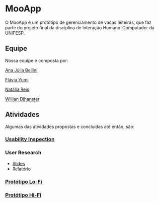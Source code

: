 # MooApp

O MooApp é um protótipo de gerenciamento de vacas leiteiras, que faz parte do projeto final da disciplina de Interação Humano-Computador da UNIFESP.

## Equipe

Nossa equipe é composta por:

[Ana Júlia Bellini](https://github.com/anajbellini) 

[Flávia Yumi](https://github.com/FYIchikura)

[Natália Reis](https://github.com/natreis)

[Willian Dihanster](https://github.com/dihanster)

## Atividades

Algumas das atividades propostas e concluídas até então, são:

### [Usability Inspection](UsabilityInspection.pdf)

### User Research
- [Slides](userResearchApresentacao.pdf)
- [Relatório](userResearchRelatorio.pdf)

### [Protótipo Lo-Fi](https://balsamiq.cloud/s5hu8ou/pb7xwnz)

### [Protótipo Hi-Fi](https://xd.adobe.com/view/966ea420-b100-401d-7de8-31f2f8c78507-e05f/?fullscreen)
